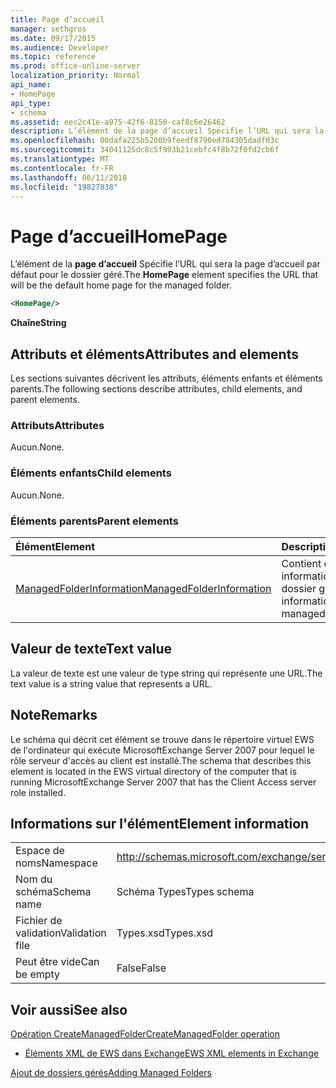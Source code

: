 ```yaml
---
title: Page d’accueil
manager: sethgros
ms.date: 09/17/2015
ms.audience: Developer
ms.topic: reference
ms.prod: office-online-server
localization_priority: Normal
api_name:
- HomePage
api_type:
- schema
ms.assetid: eec2c41e-a975-42f6-8150-caf8c6e26462
description: L’élément de la page d’accueil Spécifie l’URL qui sera la page d’accueil par défaut pour le dossier géré.
ms.openlocfilehash: 00dafa225b5200b9feedf8790ed784305dadf03c
ms.sourcegitcommit: 34041125dc8c5f993b21cebfc4f8b72f0fd2cb6f
ms.translationtype: MT
ms.contentlocale: fr-FR
ms.lasthandoff: 06/11/2018
ms.locfileid: "19827838"
---
```

# <a name="homepage"></a><span data-ttu-id="65a31-103">Page d’accueil</span><span class="sxs-lookup"><span data-stu-id="65a31-103">HomePage</span></span>

<span data-ttu-id="65a31-104">L’élément de la **page d’accueil** Spécifie l’URL qui sera la page d’accueil par défaut pour le dossier géré.</span><span class="sxs-lookup"><span data-stu-id="65a31-104">The **HomePage** element specifies the URL that will be the default home page for the managed folder.</span></span> 
  
```xml
<HomePage/>
```

 <span data-ttu-id="65a31-105">**Chaîne**</span><span class="sxs-lookup"><span data-stu-id="65a31-105">**String**</span></span>
## <a name="attributes-and-elements"></a><span data-ttu-id="65a31-106">Attributs et éléments</span><span class="sxs-lookup"><span data-stu-id="65a31-106">Attributes and elements</span></span>

<span data-ttu-id="65a31-107">Les sections suivantes décrivent les attributs, éléments enfants et éléments parents.</span><span class="sxs-lookup"><span data-stu-id="65a31-107">The following sections describe attributes, child elements, and parent elements.</span></span>
  
### <a name="attributes"></a><span data-ttu-id="65a31-108">Attributs</span><span class="sxs-lookup"><span data-stu-id="65a31-108">Attributes</span></span>

<span data-ttu-id="65a31-109">Aucun.</span><span class="sxs-lookup"><span data-stu-id="65a31-109">None.</span></span>
  
### <a name="child-elements"></a><span data-ttu-id="65a31-110">Éléments enfants</span><span class="sxs-lookup"><span data-stu-id="65a31-110">Child elements</span></span>

<span data-ttu-id="65a31-111">Aucun.</span><span class="sxs-lookup"><span data-stu-id="65a31-111">None.</span></span>
  
### <a name="parent-elements"></a><span data-ttu-id="65a31-112">Éléments parents</span><span class="sxs-lookup"><span data-stu-id="65a31-112">Parent elements</span></span>

|<span data-ttu-id="65a31-113">**Élément**</span><span class="sxs-lookup"><span data-stu-id="65a31-113">**Element**</span></span>|<span data-ttu-id="65a31-114">**Description**</span><span class="sxs-lookup"><span data-stu-id="65a31-114">**Description**</span></span>|
|:-----|:-----|
|[<span data-ttu-id="65a31-115">ManagedFolderInformation</span><span class="sxs-lookup"><span data-stu-id="65a31-115">ManagedFolderInformation</span></span>](managedfolderinformation.md) <br/> |<span data-ttu-id="65a31-116">Contient des informations sur un dossier géré.</span><span class="sxs-lookup"><span data-stu-id="65a31-116">Contains information about a managed folder.</span></span>  <br/> |
   
## <a name="text-value"></a><span data-ttu-id="65a31-117">Valeur de texte</span><span class="sxs-lookup"><span data-stu-id="65a31-117">Text value</span></span>

<span data-ttu-id="65a31-118">La valeur de texte est une valeur de type string qui représente une URL.</span><span class="sxs-lookup"><span data-stu-id="65a31-118">The text value is a string value that represents a URL.</span></span>
  
## <a name="remarks"></a><span data-ttu-id="65a31-119">Note</span><span class="sxs-lookup"><span data-stu-id="65a31-119">Remarks</span></span>

<span data-ttu-id="65a31-120">Le schéma qui décrit cet élément se trouve dans le répertoire virtuel EWS de l'ordinateur qui exécute MicrosoftExchange Server 2007 pour lequel le rôle serveur d'accès au client est installé.</span><span class="sxs-lookup"><span data-stu-id="65a31-120">The schema that describes this element is located in the EWS virtual directory of the computer that is running MicrosoftExchange Server 2007 that has the Client Access server role installed.</span></span>
  
## <a name="element-information"></a><span data-ttu-id="65a31-121">Informations sur l'élément</span><span class="sxs-lookup"><span data-stu-id="65a31-121">Element information</span></span>

|||
|:-----|:-----|
|<span data-ttu-id="65a31-122">Espace de noms</span><span class="sxs-lookup"><span data-stu-id="65a31-122">Namespace</span></span>  <br/> |http://schemas.microsoft.com/exchange/services/2006/types  <br/> |
|<span data-ttu-id="65a31-123">Nom du schéma</span><span class="sxs-lookup"><span data-stu-id="65a31-123">Schema name</span></span>  <br/> |<span data-ttu-id="65a31-124">Schéma Types</span><span class="sxs-lookup"><span data-stu-id="65a31-124">Types schema</span></span>  <br/> |
|<span data-ttu-id="65a31-125">Fichier de validation</span><span class="sxs-lookup"><span data-stu-id="65a31-125">Validation file</span></span>  <br/> |<span data-ttu-id="65a31-126">Types.xsd</span><span class="sxs-lookup"><span data-stu-id="65a31-126">Types.xsd</span></span>  <br/> |
|<span data-ttu-id="65a31-127">Peut être vide</span><span class="sxs-lookup"><span data-stu-id="65a31-127">Can be empty</span></span>  <br/> |<span data-ttu-id="65a31-128">False</span><span class="sxs-lookup"><span data-stu-id="65a31-128">False</span></span>  <br/> |
   
## <a name="see-also"></a><span data-ttu-id="65a31-129">Voir aussi</span><span class="sxs-lookup"><span data-stu-id="65a31-129">See also</span></span>



[<span data-ttu-id="65a31-130">Opération CreateManagedFolder</span><span class="sxs-lookup"><span data-stu-id="65a31-130">CreateManagedFolder operation</span></span>](createmanagedfolder-operation.md)


- [<span data-ttu-id="65a31-131">Éléments XML de EWS dans Exchange</span><span class="sxs-lookup"><span data-stu-id="65a31-131">EWS XML elements in Exchange</span></span>](ews-xml-elements-in-exchange.md)


[<span data-ttu-id="65a31-132">Ajout de dossiers gérés</span><span class="sxs-lookup"><span data-stu-id="65a31-132">Adding Managed Folders</span></span>](http://msdn.microsoft.com/library/846658c6-7043-40fb-8439-19f97c2a967f%28Office.15%29.aspx)

